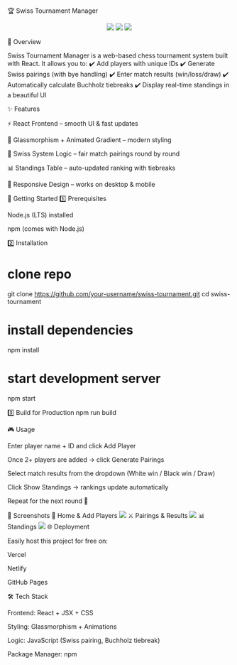 🏆 Swiss Tournament Manager
<p align="center"> <img src="https://img.shields.io/badge/React-18.0-blue?logo=react" /> <img src="https://img.shields.io/badge/License-MIT-green" /> <img src="https://img.shields.io/badge/Node.js-LTS-brightgreen?logo=node.js" /> </p>
🎯 Overview

Swiss Tournament Manager is a web-based chess tournament system built with React.
It allows you to:
✔️ Add players with unique IDs
✔️ Generate Swiss pairings (with bye handling)
✔️ Enter match results (win/loss/draw)
✔️ Automatically calculate Buchholz tiebreaks
✔️ Display real-time standings in a beautiful UI

✨ Features

⚡ React Frontend – smooth UI & fast updates

🎨 Glassmorphism + Animated Gradient – modern styling

🏅 Swiss System Logic – fair match pairings round by round

📊 Standings Table – auto-updated ranking with tiebreaks

📱 Responsive Design – works on desktop & mobile

🚀 Getting Started
1️⃣ Prerequisites

Node.js (LTS)
 installed

npm (comes with Node.js)

2️⃣ Installation
# clone repo
git clone https://github.com/your-username/swiss-tournament.git
cd swiss-tournament

# install dependencies
npm install

# start development server
npm start

3️⃣ Build for Production
npm run build

🎮 Usage

Enter player name + ID and click Add Player

Once 2+ players are added → click Generate Pairings

Select match results from the dropdown (White win / Black win / Draw)

Click Show Standings → rankings update automatically

Repeat for the next round 🎉

📸 Screenshots
🏁 Home & Add Players
<img src="https://via.placeholder.com/800x400?text=Add+Players+UI" />
⚔️ Pairings & Results
<img src="https://via.placeholder.com/800x400?text=Pairings+and+Results" />
📊 Standings
<img src="https://via.placeholder.com/800x400?text=Standings+Table" />
🌐 Deployment

Easily host this project for free on:

Vercel

Netlify

GitHub Pages

🛠️ Tech Stack

Frontend: React + JSX + CSS

Styling: Glassmorphism + Animations

Logic: JavaScript (Swiss pairing, Buchholz tiebreak)

Package Manager: npm

